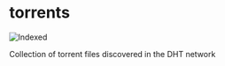 torrents 
========
![Indexed](https://img.shields.io/badge/indexed-1840-blue)

Collection of torrent files discovered in the DHT network
